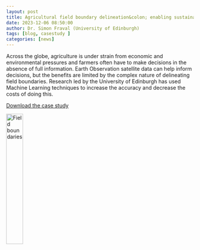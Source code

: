 ```yaml
---
layout: post
title: Agricultural field boundary delineation&colon; enabling sustainable land stewardship
date: 2023-12-06 08:50:00
author: Dr. Simon Fraval (University of Edinburgh)
tags: [blog, casestudy ] 
categories: [news]
---
```


Across the globe, agriculture is under strain from economic and
environmental pressures and farmers often have to make decisions in
the absence of full information. Earth Observation satellite data
can help inform decisions, but the benefits are limited by the
complex nature of delineating field boundaries. Research led
by the University of Edinburgh has used Machine Learning
techniques to increase the accuracy and decrease the costs
of doing this.


<!--more-->


  

[Download the case study](https:www.cirrus.ac.uk/casestudies/cirrus_field_boundries_AW_LOW.pdf )




<a href="https:www.cirrus.ac.uk/casestudies/cirrus_field_boundries_AW_LOW.pdf   ">
<img src="https:www.cirrus.ac.uk/casestudies/field-boundaries.jpg" alt="Field boundaries" title="Click to download" style="width: 30%"   /></a>








<!--

<img src="{{ site.baseurl }}/img/news/210127-IMG_0126.jpg" alt="ARCHER2" title="ARCHER2"/>

<img src="{{ site.baseurl }}/img/logos/euro-cc.jpg" alt="EuroCC" title="EuroCC" align="right" width="10%" />

<a href="https:www        ">
<img src="{{ site.baseurl }}/img/blog/211030-uk-stats-auth.jpg" alt="ARCHER2" title="ARCHER2" style="width: 30%"   /></a>



![image]({{ site.baseurl }}/img/blog/210412-systems-blog_pic2.jpg)
{: .img-center style="width: 60%" 
alt="ARCHER2" 
title="ARCHER2"}



<div>

<iframe title="Video"  width="1000" height="560" src="https://www.youtube.com/embed/UXHE7ljmhaQ" frameborder="0" allow="accelerometer; autoplay; encrypted-media; gyroscope; picture-in-picture" allowfullscreen></iframe>

</div>


-->